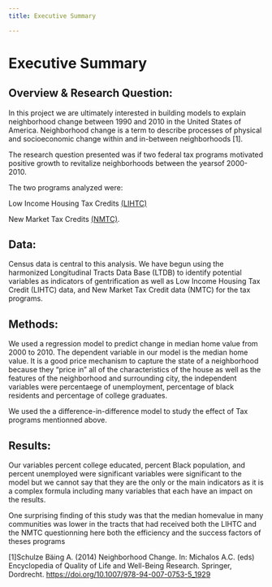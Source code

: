 ```yaml
---
title: Executive Summary

---
```



# Executive Summary

## Overview & Research Question:

In this project we are ultimately interested in building models to explain neighborhood change between 1990 and 2010 in the United States of America.
Neighborhood change is a term to describe processes of physical and socioeconomic change within and in-between neighborhoods [1].

The research question presented was if two federal tax programs motivated positive growth to revitalize neighborhoods between the yearsof 2000-2010. 

The two programs analyzed were:

Low Income Housing Tax Credits [(LIHTC)](https://www.taxpolicycenter.org/briefing-book/what-low-income-housing-tax-credit-and-how-does-it-work)

New Market Tax Credits  [(NMTC)](https://www.novoco.com/resource-centers/new-markets-tax-credits/nmtc-basics/new-markets-tax-credit-program-summary).

## Data:

Census data is central to this analysis. We have begun using the harmonized Longitudinal Tracts Data Base (LTDB) to identify potential variables as indicators of 
gentrification as well as Low Income Housing Tax Credit (LIHTC) data, and New Market Tax Credit data (NMTC) for the tax programs.

## Methods:

We used a regression model to predict change in median home value from 2000 to 2010. The dependent variable in our model is the median home value. It is a good price mechanism to capture the state of a neighborhood because they “price in” all of the characteristics of the house as well as the features of the neighborhood and surrounding city, the independent variables were percentaege of unemployment, percentage of black residents and percentage of college graduates.

We used the a difference-in-difference model to study the effect of Tax programs mentionned above.

## Results:

Our variables percent college educated, percent Black population, and percent unemployed were significant variables were significant to the model but we cannot say that they are the only or the main indicators as it is a complex formula including many variables that each have an impact on the results.

One surprising finding of this study was that the median homevalue in many communities was lower in the tracts that had received both the LIHTC and the NMTC questionning here both the efficiency and the success factors of theses programs




[1]Schulze Bäing A. (2014) Neighborhood Change. In: Michalos A.C. (eds) Encyclopedia of Quality of Life and Well-Being Research. Springer, Dordrecht. https://doi.org/10.1007/978-94-007-0753-5_1929
